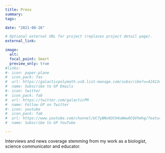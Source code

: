 ```yaml
---
title: Press
summary:
tags:

date: "2021-08-26"

# Optional external URL for project (replaces project detail page).
external_link:

image:
  alt:
  focal_point: Smart
  preview_only: true
#links:
#- icon: paper-plane
#  icon_pack: fas
#  url: https://galacticpolymath.us8.list-manage.com/subscribe?u=42413c3d307f9b69fd5d5319e&id=33924ebd91
#  name: Subscribe to GP Emails
#- icon: twitter
#  icon_pack: fab
#  url: https://twitter.com/galacticPM
#  name: Follow GP on Twitter
#- icon: youtube
#  icon_pack: fab
#  url: https://www.youtube.com/channel/UCfyBNvN3CH4uWmwOCQVhmhg/featured
#  name: Subscribe to GP YouTube

---
```

Interviews and news coverage stemming from my work as a biologist, science communicator and educator.
